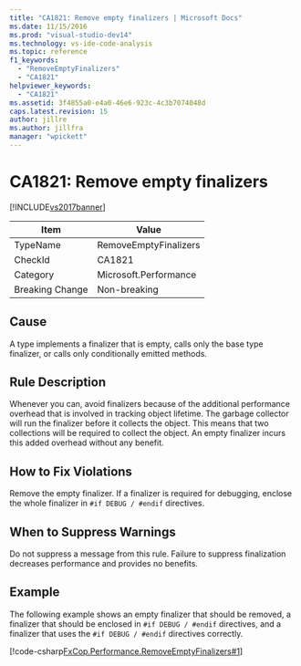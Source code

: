 ```yaml
---
title: "CA1821: Remove empty finalizers | Microsoft Docs"
ms.date: 11/15/2016
ms.prod: "visual-studio-dev14"
ms.technology: vs-ide-code-analysis
ms.topic: reference
f1_keywords:
  - "RemoveEmptyFinalizers"
  - "CA1821"
helpviewer_keywords:
  - "CA1821"
ms.assetid: 3f4855a0-e4a0-46e6-923c-4c3b7074048d
caps.latest.revision: 15
author: jillre
ms.author: jillfra
manager: "wpickett"
---
```

# CA1821: Remove empty finalizers
[!INCLUDE[vs2017banner](../includes/vs2017banner.md)]

|Item|Value|
|-|-|
|TypeName|RemoveEmptyFinalizers|
|CheckId|CA1821|
|Category|Microsoft.Performance|
|Breaking Change|Non-breaking|

## Cause
 A type implements a finalizer that is empty, calls only the base type finalizer, or calls only conditionally emitted methods.

## Rule Description
 Whenever you can, avoid finalizers because of the additional performance overhead that is involved in tracking object lifetime. The garbage collector will run the finalizer before it collects the object. This means that two collections will be required to collect the object. An empty finalizer incurs this added overhead without any benefit.

## How to Fix Violations
 Remove the empty finalizer. If a finalizer is required for debugging, enclose the whole finalizer in `#if DEBUG / #endif` directives.

## When to Suppress Warnings
 Do not suppress a message from this rule. Failure to suppress finalization decreases performance and provides no benefits.

## Example
 The following example shows an empty finalizer that should be removed, a finalizer that should be enclosed in `#if DEBUG / #endif` directives, and a finalizer that uses the `#if DEBUG / #endif` directives correctly.

 [!code-csharp[FxCop.Performance.RemoveEmptyFinalizers#1](../snippets/csharp/VS_Snippets_CodeAnalysis/FxCop.Performance.RemoveEmptyFinalizers/cs/FxCop.Performance.RemoveEmptyFinalizers.cs#1)]
